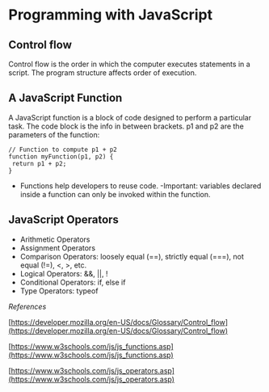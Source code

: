 # Programming with JavaScript

## Control flow

Control flow is the order in which the computer executes statements in a script. The program structure affects order of execution.

## A JavaScript Function

A JavaScript function is a block of code designed to perform a particular task. The code block is the info in between brackets. p1 and p2 are the parameters of the function:

    // Function to compute p1 + p2
    function myFunction(p1, p2) {
     return p1 + p2;
    }

- Functions help developers to reuse code.
-Important: variables declared inside a function can only be invoked within the function.

## JavaScript Operators

- Arithmetic Operators
- Assignment Operators
- Comparison Operators: loosely equal (==), strictly equal (===), not equal (!=), <, >, etc.
- Logical Operators: &&, ||, !
- Conditional Operators: if, else if
- Type Operators: typeof

*References*

[https://developer.mozilla.org/en-US/docs/Glossary/Control_flow](https://developer.mozilla.org/en-US/docs/Glossary/Control_flow)

[https://www.w3schools.com/js/js_functions.asp](https://www.w3schools.com/js/js_functions.asp)

[https://www.w3schools.com/js/js_operators.asp](https://www.w3schools.com/js/js_operators.asp)
